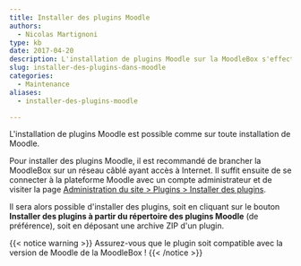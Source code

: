 ```yaml
---
title: Installer des plugins Moodle
authors:
  - Nicolas Martignoni
type: kb
date: 2017-04-20
description: L'installation de plugins Moodle sur la MoodleBox s'effectue comme sur n'importe quel serveur Moodle
slug: installer-des-plugins-dans-moodle
categories:
  - Maintenance
aliases:
  - installer-des-plugins-moodle

---
```

L'installation de plugins Moodle est possible comme sur toute installation de Moodle.

Pour installer des plugins Moodle, il est recommandé de brancher la MoodleBox sur un réseau câblé ayant accès à Internet. Il suffit ensuite de se connecter à la plateforme Moodle avec un compte administrateur et de visiter la page [Administration du site > Plugins > Installer des plugins][1].

Il sera alors possible d'installer des plugins, soit en cliquant sur le bouton __Installer des plugins à partir du répertoire des plugins Moodle__ (de préférence), soit en déposant une archive ZIP d'un plugin.

{{< notice warning >}}
Assurez-vous que le plugin soit compatible avec la version de Moodle de la MoodleBox !
{{< /notice >}}

 [1]: http://moodlebox.home/admin/tool/installaddon/index.php
